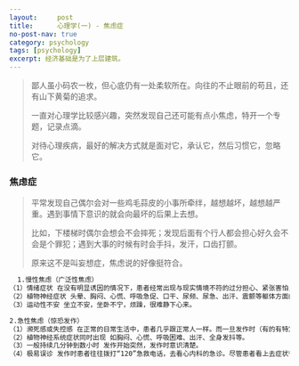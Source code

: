 ```yaml
---
layout:     post
title:      心理学(一) - 焦虑症
no-post-nav: true
category: psychology
tags: [psychology]
excerpt: 经济基础是为了上层建筑。
---
```


> 鄙人虽小码农一枚，但心底仍有一处柔软所在。向往的不止眼前的苟且，还有山下黄菊的追求。
>
> 一直对心理学比较感兴趣，突然发现自己还可能有点小焦虑，特开一个专题，记录点滴。
>
> 对待心理疾病，最好的解决方式就是面对它，承认它，然后习惯它，忽略它。

### 焦虑症

> 平常发现自己偶尔会对一些鸡毛蒜皮的小事所牵绊，越想越坏，越想越严重。遇到事情下意识的就会向最坏的后果上去想。
>
> 比如，下楼梯时偶尔会想会不会摔死；发现后面有个行人都会担心好久会不会是个罪犯；遇到大事的时候有时会手抖，发汗，口齿打颤。
>
> 原来这不是叫妄想症，焦虑说的好像挺符合。

```html
  1.慢性焦虑（广泛性焦虑）
（1）情绪症状 在没有明显诱因的情况下，患者经常出现与现实情境不符的过分担心、紧张害怕，这种紧张害怕常常没有明确的对象和内容。患者感觉自己一直处于一种紧张不安、提心吊胆，恐惧、害怕、忧虑的内心体验中。
（2）植物神经症状 头晕、胸闷、心慌、呼吸急促、口干、尿频、尿急、出汗、震颤等躯体方面的症状。
（3）运动性不安 坐立不安，坐卧不宁，烦躁，很难静下心来。

2.急性焦虑（惊恐发作）
（1）濒死感或失控感 在正常的日常生活中，患者几乎跟正常人一样。而一旦发作时（有的有特定触发情境，如封闭空间等），患者突然出现极度恐惧的心理，体验到濒死感或失控感。
（2）植物神经系统症状同时出现 如胸闷、心慌、呼吸困难、出汗、全身发抖等。
（3）一般持续几分钟到数小时 发作开始突然，发作时意识清楚。
（4）极易误诊 发作时患者往往拨打“120”急救电话，去看心内科的急诊。尽管患者看上去症状很重，但是相关检查结果大多正常，因此往往诊断不明确。发作后患者仍极度恐 惧，担心自身病情，往往辗转于各大医院各个科室，做各种各样的检查，但不能确诊。既耽误了治疗也造成了医疗资源的浪费。
```
